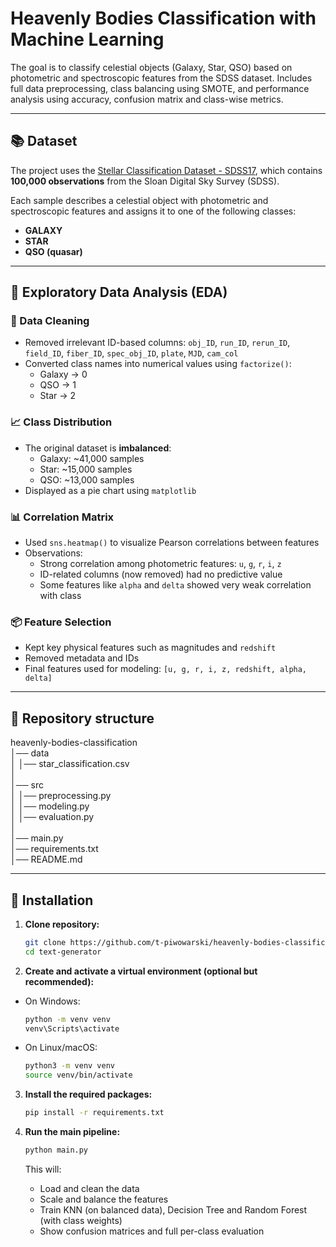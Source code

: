 # Heavenly Bodies Classification with Machine Learning
The goal is to classify celestial objects (Galaxy, Star, QSO) based on photometric and spectroscopic features from the SDSS dataset. Includes full data preprocessing, class balancing using SMOTE, and performance analysis using accuracy, confusion matrix and class-wise metrics.

---

## 📚 Dataset

The project uses the [Stellar Classification Dataset - SDSS17](https://www.kaggle.com/datasets/fedesoriano/stellar-classification-dataset-sdss17/data), which contains **100,000 observations** from the Sloan Digital Sky Survey (SDSS).

Each sample describes a celestial object with photometric and spectroscopic features and assigns it to one of the following classes:
- **GALAXY**
- **STAR**
- **QSO (quasar)**

---

## 🧪 Exploratory Data Analysis (EDA)

### 📌 Data Cleaning
- Removed irrelevant ID-based columns: `obj_ID`, `run_ID`, `rerun_ID`, `field_ID`, `fiber_ID`, `spec_obj_ID`, `plate`, `MJD`, `cam_col`
- Converted class names into numerical values using `factorize()`:
  - Galaxy → 0
  - QSO → 1
  - Star → 2

### 📈 Class Distribution

- The original dataset is **imbalanced**:
  - Galaxy: ~41,000 samples
  - Star: ~15,000 samples
  - QSO: ~13,000 samples
- Displayed as a pie chart using `matplotlib`

### 📊 Correlation Matrix

- Used `sns.heatmap()` to visualize Pearson correlations between features
- Observations:
  - Strong correlation among photometric features: `u`, `g`, `r`, `i`, `z`
  - ID-related columns (now removed) had no predictive value
  - Some features like `alpha` and `delta` showed very weak correlation with class

### 📦 Feature Selection

- Kept key physical features such as magnitudes and `redshift`
- Removed metadata and IDs
- Final features used for modeling: `[u, g, r, i, z, redshift, alpha, delta]`

---

## 📂 Repository structure

heavenly-bodies-classification\
│── data\
│ │── star_classification.csv\
│ \
│── src\
│ │── preprocessing.py\
│ │── modeling.py\
│ │── evaluation.py\
│\
│── main.py\
│── requirements.txt\
│── README.md

---

## 🚀 Installation

1. **Clone repository:**

   ```bash
   git clone https://github.com/t-piwowarski/heavenly-bodies-classification.git
   cd text-generator
   ```
2. **Create and activate a virtual environment (optional but recommended):**
   
- On Windows:
     
   ```bash
   python -m venv venv
   venv\Scripts\activate
   ```
   
- On Linux/macOS:
     
   ```bash
   python3 -m venv venv
   source venv/bin/activate
   ```
   
3. **Install the required packages:**
   
   ```bash
   pip install -r requirements.txt
   ```

4. **Run the main pipeline:**

   ```bash
   python main.py
   ```

   This will:

   - Load and clean the data
   - Scale and balance the features
   - Train KNN (on balanced data), Decision Tree and Random Forest (with class weights)
   - Show confusion matrices and full per-class evaluation
